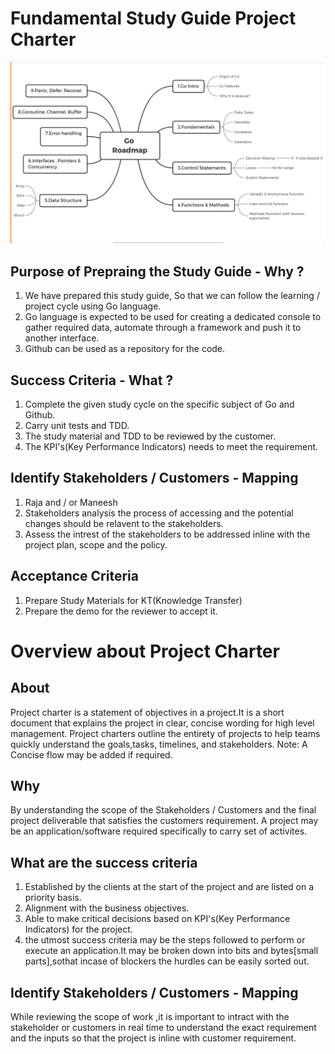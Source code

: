 # Fundamental Study Guide Project Charter

![Roadmap](images/GoRoadMap.png)

## Purpose of Prepraing the Study Guide - Why ?
1. We have prepared this study guide, So that we can follow the learning / project  cycle using Go language.
1. Go language is expected to be used for creating a dedicated console to gather required data, automate  through a framework and push it to another interface.
1. Github can be used as a repository for the code.

## Success Criteria - What ?

1. Complete the given study cycle on the specific subject of Go and Github.
1. Carry unit tests and TDD.
1. The study material and TDD to be reviewed by the customer.
1. The KPI's(Key Performance Indicators) needs to meet the requirement.

## Identify Stakeholders / Customers - Mapping
1. Raja and / or Maneesh
1. Stakeholders analysis the process of accessing and the potential changes should be relavent to the stakeholders.
1. Assess the intrest of the stakeholders to be addressed inline with the project plan, scope and the policy.

## Acceptance Criteria
1. Prepare Study Materials for KT(Knowledge Transfer)
1. Prepare the demo for the reviewer to accept it.

# Overview about Project Charter

## About

Project charter is a statement of objectives in a project.It is a short document that explains the project in clear, concise wording for high level management. Project charters outline the entirety of projects to help teams quickly understand the goals,tasks, timelines, and stakeholders.
Note: A Concise flow may be added if required.

## Why

By understanding the scope of the Stakeholders / Customers and the final project deliverable that satisfies the customers requirement.
A project may be an application/software required specifically to carry set of activites.

## What are the success criteria

1. Established by the clients at the start of the project and are listed on a priority basis.
1. Alignment with the business objectives.
1. Able to make critical decisions based on KPI's(Key Performance Indicators) for the project.
1. the utmost success criteria may be the steps followed to perform or execute an application.It may be broken down into bits and bytes[small parts],sothat incase of blockers the hurdles can be easily sorted out.

## Identify Stakeholders / Customers - Mapping

While reviewing the scope of work ,it is important to intract with the stakeholder or customers in real time to understand the exact requirement and the inputs so that the project is inline with customer requirement.
